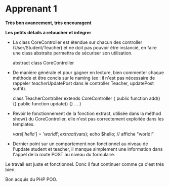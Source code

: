 # Apprenant 1
**Très bon avancement, très encouragent**

**Les petits détails à retoucher et intégrer**
- La class CoreController est étendue sur chacun des controller (User/Student/Teacher) et
ne doit pas pouvoir être instancié, en faire une class abstraite permettra de sécuriser son utilisation.


    abstract class CoreController

- De manière générale et pour gagner en lecture, bien commenter chaque méthode et
être concis sur le naming (ex : il n'est pas nécessaire de rappeler *teacher*UpdatePost dans le controller Teacher, 
updatePost suffit).

        
    class TeacherController extends CoreController
    {
        public function add() {}
        public function update() {}
        ...
    }

- Revoir le fonctionnement de la fonction extract, utilisée dans la méthod show() du CoreController,
elle n'est pas correctement exploitée dans les templates.


    $vars['hello'] = 'world!';
    extract($vars);
    echo $hello; // affiche "world!"

- Dernier point sur un comportement non fonctionnel au niveau de l'update student et teacher,
il manque simplement une information dans l'appel de la route POST au niveau du formulaire.

Le travail est juste et fonctionnel. 
Donc il faut continuer comme ça c'est très bien.

Bon acquis du PHP POO.

